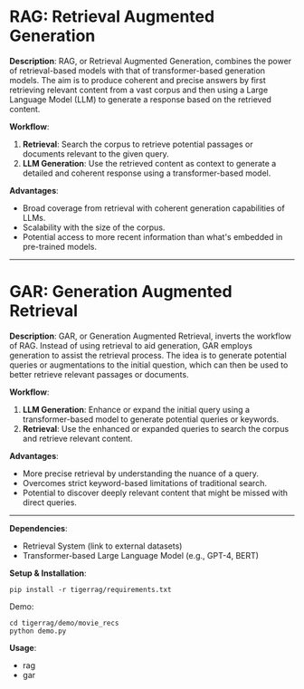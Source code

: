 # RAG: Retrieval Augmented Generation

**Description**:
RAG, or Retrieval Augmented Generation, combines the power of retrieval-based models with that of transformer-based generation models. The aim is to produce coherent and precise answers by first retrieving relevant content from a vast corpus and then using a Large Language Model (LLM) to generate a response based on the retrieved content.

**Workflow**:
1. **Retrieval**: Search the corpus to retrieve potential passages or documents relevant to the given query.
2. **LLM Generation**: Use the retrieved content as context to generate a detailed and coherent response using a transformer-based model.

**Advantages**:
- Broad coverage from retrieval with coherent generation capabilities of LLMs.
- Scalability with the size of the corpus.
- Potential access to more recent information than what's embedded in pre-trained models.

---

# GAR: Generation Augmented Retrieval

**Description**:
GAR, or Generation Augmented Retrieval, inverts the workflow of RAG. Instead of using retrieval to aid generation, GAR employs generation to assist the retrieval process. The idea is to generate potential queries or augmentations to the initial question, which can then be used to better retrieve relevant passages or documents.

**Workflow**:
1. **LLM Generation**: Enhance or expand the initial query using a transformer-based model to generate potential queries or keywords.
2. **Retrieval**: Use the enhanced or expanded queries to search the corpus and retrieve relevant content.

**Advantages**:
- More precise retrieval by understanding the nuance of a query.
- Overcomes strict keyword-based limitations of traditional search.
- Potential to discover deeply relevant content that might be missed with direct queries.

---

**Dependencies**:
- Retrieval System (link to external datasets)
- Transformer-based Large Language Model (e.g., GPT-4, BERT)

**Setup & Installation**:
```
pip install -r tigerrag/requirements.txt
```
Demo:
```
cd tigerrag/demo/movie_recs
python demo.py
```

**Usage**:
- rag
- gar


